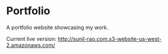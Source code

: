 # Portfolio
A portfolio website showcasing my work.

Current live version: http://sunil-rao.com.s3-website-us-west-2.amazonaws.com/
